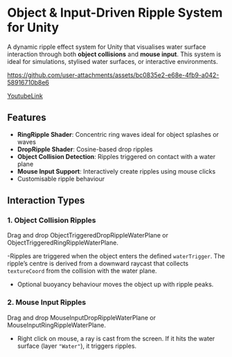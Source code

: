 # Object & Input-Driven Ripple System for Unity

A dynamic ripple effect system for Unity that visualises water surface interaction through both **object collisions** and **mouse input**. This system is ideal for simulations, stylised water surfaces, or interactive environments.

https://github.com/user-attachments/assets/bc0835e2-e68e-4fb9-a042-58916710b8e6

[YoutubeLink](https://youtu.be/pCo4Ly14AVQ)


## Features

- **RingRipple Shader**: Concentric ring waves ideal for object splashes or waves
- **DropRipple Shader**: Cosine-based drop ripples 
- **Object Collision Detection**: Ripples triggered on contact with a water plane
- **Mouse Input Support**: Interactively create ripples using mouse clicks
-  Customisable ripple behaviour 


## Interaction Types

### 1. Object Collision Ripples

Drag and drop ObjectTriggeredDropRippleWaterPlane or ObjectTriggeredRingRippleWaterPlane. 

-Ripples are triggered when the object enters the defined `waterTrigger`. The ripple’s centre is derived from a downward raycast that collects `textureCoord` from the collision with the water plane.
- Optional buoyancy behaviour moves the object up with ripple peaks.

### 2. Mouse Input Ripples

Drag and drop MouseInputDropRippleWaterPlane or MouseInputRingRippleWaterPlane.

- Right click on mouse, a ray is cast from the screen. If it hits the water surface (layer `"Water"`), it triggers ripples.

